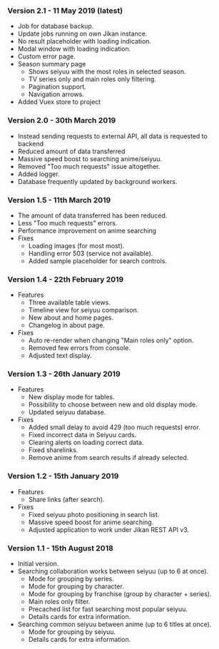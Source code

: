 ### Version 2.1 - 11 May 2019 (latest)

* Job for database backup.
* Update jobs running on own Jikan instance.
* No result placeholder with loading indication.
* Modal window with loading indication.
* Custom error page.
* Season summary page
    * Shows seiyuu with the most roles in selected season.
    * TV series only and main roles only filtering.
    * Pagination support.
    * Navigation arrows.
* Added Vuex store to project

### Version 2.0 - 30th March 2019

* Instead sending requests to external API, all data is requested to backend
* Reduced amount of data transferred
* Massive speed boost to searching anime/seiyuu.
* Removed "Too much requests" issue altogether.
* Added logger.
* Database frequently updated by background workers.

### Version 1.5 - 11th March 2019

* The amount of data transferred has been reduced.
* Less "Too much requests" errors.
* Performance improvement on anime searching
* Fixes
    * Loading images (for most most).
    * Handling error 503 (service not available).
    * Added sample placeholder for search controls.

### Version 1.4 - 22th February 2019

* Features
    * Three available table views.
    * Timeline view for seiyuu comparison.
    * New about and home pages.
    * Changelog in about page.
* Fixes
    * Auto re-render when changing "Main roles only" option.
    * Removed few errors from console.
    * Adjusted text display.

### Version 1.3 - 26th January 2019

* Features
    * New display mode for tables.
    * Possibility to choose between new and old display mode.
    * Updated seiyuu database.
* Fixes
    * Added small delay to avoid 429 (too much requests) error.
    * Fixed incorrect data in Seiyuu cards.
    * Clearing alerts on loading correct data.
    * Fixed sharelinks.
    * Remove anime from search results if already selected.

### Version 1.2 - 15th January 2019

* Features
    * Share links (after search).
* Fixes
    * Fixed seiyuu photo positioning in search list.
    * Massive speed boost for anime searching.
    * Adjusted application to work under Jikan REST API v3.

### Version 1.1 - 15th August 2018

* Initial version.
* Searching collaboration works between seiyuu (up to 6 at once).
    * Mode for grouping by series.
    * Mode for grouping by character.
    * Mode for grouping by franchise (group by character + series).
    * Main roles only filter.
    * Precached list for fast searching most popular seiyuu.
    * Details cards for extra information.
* Searching common seiyuu between anime (up to 6 titles at once).
    * Mode for grouping by seiyuu.
    * Details cards for extra information.